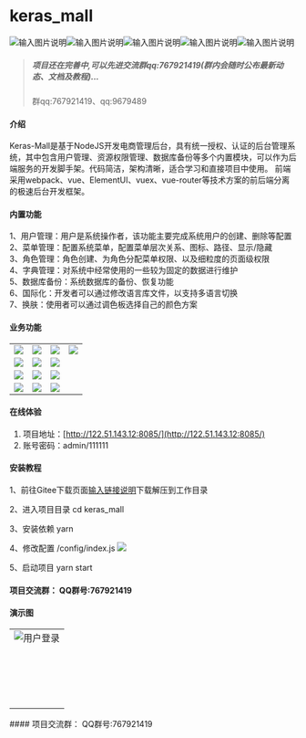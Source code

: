 # keras_mall 

![输入图片说明](https://travis-ci.org/shuzheng/zheng.svg?branch=master "在这里输入图片标题")![输入图片说明](https://img.shields.io/badge/license-MIT-blue.svg "在这里输入图片标题")![输入图片说明](https://img.shields.io/badge/PRs-welcome-brightgreen.svg "在这里输入图片标题")![输入图片说明](https://img.shields.io/github/stars/shuzheng/zheng.svg?style=social&label=Stars "在这里输入图片标题")![输入图片说明](https://img.shields.io/github/forks/shuzheng/zheng.svg?style=social&label=Fork "在这里输入图片标题")
> ##### _项目还在完善中,可以先进交流群qq:767921419(群内会随时公布最新动态、文档及教程)..._ 
> 群qq:767921419、qq:9679489


#### 介绍
Keras-Mall是基于NodeJS开发电商管理后台，具有统一授权、认证的后台管理系统，其中包含用户管理、资源权限管理、数据库备份等多个内置模块，可以作为后端服务的开发脚手架。代码简洁，架构清晰，适合学习和直接项目中使用。 前端采用webpack、vue、ElementUI、vuex、vue-router等技术方案的前后端分离的极速后台开发框架。

#### 内置功能
1、用户管理：用户是系统操作者，该功能主要完成系统用户的创建、删除等配置<br>
2、菜单管理：配置系统菜单，配置菜单层次关系、图标、路径、显示/隐藏<br>
3、角色管理：角色创建、为角色分配菜单权限、以及细粒度的页面级权限<br>
4、字典管理：对系统中经常使用的一些较为固定的数据进行维护<br>
5、数据库备份：系统数据库的备份、恢复功能<br>
6、国际化：开发者可以通过修改语言库文件，以支持多语言切换<br>
7、换肤：使用者可以通过调色板选择自己的颜色方案

#### 业务功能
<table>
<tr>
<td valign="top"><img src="https://img.kancloud.cn/b4/e8/b4e86f9a541fb108c9cc0939de9ab866_198x209.png"/></td>
<td valign="top"><img src="https://img.kancloud.cn/6e/58/6e583ddc58d52b6c065251b1d69826f6_199x385.png"/></td>
<td valign="top"><img src="https://img.kancloud.cn/e3/ed/e3edd61796e8b3686a41068dd1ff6b81_200x203.png"/></td>
<td valign="top" rowspan="4"><img src="https://img.kancloud.cn/e7/8d/e78d1152eb65ec74806216b294c8c195_200x573.png"/></td>
</tr>
<tr>
<td valign="top"><img src="https://img.kancloud.cn/1d/96/1d96cece9ed2d0f5361272d23eaf4194_199x259.png"/></td>
<td valign="top"><img src="https://img.kancloud.cn/d2/b6/d2b666935829a3cd62f6acbc06a0fc7e_198x290.png"/></td>
<td valign="top"><img src="https://img.kancloud.cn/87/57/875727b684ee944b0af7b95fc2d9fe07_199x108.png"/></td>
</tr>
<tr>
<td valign="top"><img src="https://img.kancloud.cn/50/10/50106b7c9ae2b9e125e36923df0dbb78_200x202.png"/></td>
<td valign="top"><img src="https://img.kancloud.cn/65/71/65716b98815599754e8d9739228f0a01_199x203.png"/></td>
<td valign="top"><img src="https://img.kancloud.cn/d8/27/d827801b106a2bc9e7fe9259a63a9938_199x142.png"/></td>
</tr>
<tr>
<td valign="top"><img src="https://img.kancloud.cn/9b/7f/9b7fc0c0a4411bb7bba12038d1a2940a_200x167.png"/></td>
<td valign="top"><img src="https://img.kancloud.cn/59/d3/59d3343b87a6582d0e162455305234bc_198x199.png"/></td>
<td valign="top"><img src="https://img.kancloud.cn/ad/e9/ade9bbc70f1394d58023c4c6c5127896_198x110.png"/></td>
</tr>
</table>

#### 在线体验
1.  项目地址：[http://122.51.143.12:8085/](http://122.51.143.12:8085/)
2.  账号密码：admin/111111

#### 安装教程

1、前往Gitee下载页面[输入链接说明](https://gitee.com/bingofree/keras_mall)下载解压到工作目录

2、进入项目目录
cd keras_mall

3、安装依赖
yarn

4、修改配置
/config/index.js
![](https://img.kancloud.cn/42/24/4224891c4888ebd69b5ab10b7c38150c_542x429.png)

5、启动项目
yarn start


#### 项目交流群： QQ群号:767921419

#### 演示图
<table>
<tr><td width="100%">
<img style="" src="https://img.kancloud.cn/3f/38/3f38d4eea57813046716cfd965810933_1437x684.png" alt="用户登录"/></td>
</td></tr>
<tr><td width="100%">
<img src="https://img.kancloud.cn/0c/f0/0cf01bf4f9b287cde31a592c842a0b5c_1433x722.png" alt=""/>
</td></tr>
<tr><td width="100%">
<img src="https://img.kancloud.cn/f3/f1/f3f1f7b1a8c030bdc0d624c47e40d4c8_1437x709.png" alt=""/>
</td></tr>
<tr><td width="100%">
<img src="https://img.kancloud.cn/01/42/0142cd5e97880e9ed66e9c3ddf6dace9_1439x698.png" alt=""/>
</td></tr>
<tr><td width="100%">
<img src="https://img.kancloud.cn/11/cc/11cc93a5b2a81cacdfd0a04c940dd8d9_1439x729.png" alt=""/>
</td></tr>
<tr><td width="100%">
<img src="https://img.kancloud.cn/59/75/5975c2e65ec5bd001317315c61d70dfe_1438x714.png" alt=""/>
</td></tr>
<tr><td width="100%">
<img src="https://img.kancloud.cn/fb/76/fb76ee36c5640ae75923059b8d7873bc_1436x732.png" alt=""/>
</td></tr>
<tr><td width="100%">
<img src="https://img.kancloud.cn/aa/b6/aab69c763ad5e1615a8bce2fda79b40e_1437x715.png" alt=""/>
</td></tr>
<tr><td width="100%">
<img src="https://img.kancloud.cn/e8/d5/e8d5de0613546f5ecae70afa6c87ab85_1438x748.png" alt=""/>
</td></tr>
<tr><td width="100%">
<img src="https://img.kancloud.cn/44/d8/44d83bfe7024791443510efdb246deef_1438x726.png" alt=""/>
</td></tr>
<tr><td width="100%">
<img src="https://img.kancloud.cn/24/50/2450c3c4736b22a3ac6676b8c48a457a_1422x725.png" alt=""/>
</td></tr>
<tr><td width="100%">
<img src="https://img.kancloud.cn/de/cc/decc1a1c6d3e5fdb443e6da0953b6f8c_1435x716.png" alt=""/>
</td></tr>
<tr><td width="100%">
<img src="https://img.kancloud.cn/7d/67/7d67740f174daeabece6b26aff32e592_1437x694.png" alt=""/>
</td></tr>
<tr><td width="100%">
<img src="https://img.kancloud.cn/e7/7e/e77eb8f1b5096a342837d2c201bc9eab_1439x681.png" alt=""/>
</td></tr>
<tr><td width="100%">
<img src="https://img.kancloud.cn/7c/4f/7c4fc8378306b3b6b7ec1a78652e4888_1435x710.png" alt=""/>
</td></tr>
<tr><td width="100%">
<img src="https://img.kancloud.cn/46/70/4670db17ba309dd0aa300688a5558466_1439x736.png" alt=""/>
</td></tr>
<tr><td width="100%">
<img src="https://img.kancloud.cn/84/ba/84bae9246d04ece59b332fa5dd994a73_1438x728.png" alt=""/>
</td></tr>
<tr><td width="100%">
<img src="https://img.kancloud.cn/13/88/138876608394f06302aa3a49268988f3_1437x698.png" alt=""/>
</td></tr>
<tr><td width="100%">
<img src="https://img.kancloud.cn/be/d4/bed4cec95c3d746a53e0935d93d0257e_1437x725.png" alt=""/>
</td></tr>
</table>
#### 项目交流群： QQ群号:767921419
